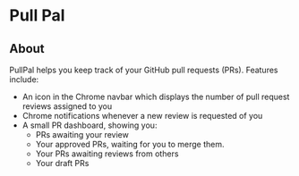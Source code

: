 # Pull Pal

## About

PullPal helps you keep track of your GitHub pull requests (PRs). Features
include:

- An icon in the Chrome navbar which displays the number of pull request reviews
  assigned to you
- Chrome notifications whenever a new review is requested of you
- A small PR dashboard, showing you:
  - PRs awaiting your review
  - Your approved PRs, waiting for you to merge them.
  - Your PRs awaiting reviews from others
  - Your draft PRs
